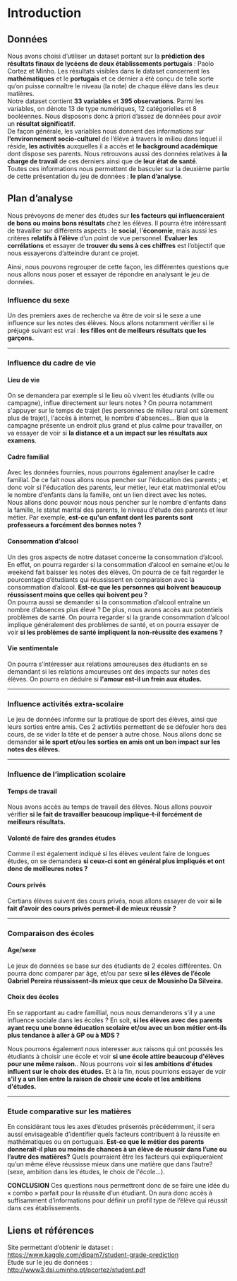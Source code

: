 # Introduction

## Données

  Nous avons choisi d’utiliser un dataset portant sur la **prédiction des résultats finaux de lycéens de deux établissements portugais** :  Paolo Cortez et  Minho.
Les résultats visibles dans le dataset concernent les **mathématiques** et le **portugais** et ce dernier a été conçu de telle sorte qu’on puisse connaître le niveau (la note) de chaque élève dans les deux matières. <br>
  Notre dataset contient **33 variables** et **395 observations**. Parmi les variables, on dénote 13 de type numériques, 12 catégorielles et 8 booléennes. Nous disposons donc à priori d’assez de données pour avoir un **résultat significatif**. <br>
  De façon générale, les variables nous donnent des informations sur **l’environnement socio-culturel** de l’élève à travers le milieu dans lequel il réside, **les activités** auxquelles il a accès et **le background académique** dont dispose ses parents. Nous retrouvons aussi des données relatives à **la charge de travail** de ces derniers ainsi que de **leur état de santé**. <br>
  Toutes ces informations nous permettent de basculer sur la deuxième partie de cette présentation du jeu de données : **le plan d’analyse**.

## Plan d’analyse

Nous prévoyons de mener des études sur **les facteurs qui influenceraient de bons ou moins bons résultats** chez les élèves. Il pourra être intéressant de travailler sur différents aspects : le **social**, l’**économie**, mais aussi les critères **relatifs à l’élève** d’un point de vue personnel.
**Evaluer les corrélations** et essayer de **trouver du sens à ces chiffres** est l’objectif que nous essayerons d’atteindre durant ce projet.

Ainsi, nous pouvons regrouper de cette façon, les différentes questions que nous allons nous poser et essayer de répondre en analysant le jeu de données.

### Influence du sexe
 Un des premiers axes de recherche va être de voir si le sexe a une influence sur les notes des élèves. Nous allons notamment vérifier si le préjugé suivant est vrai : **les filles ont de meilleurs résultats que les garçons.**
<hr>

### Influence du cadre de vie
#### Lieu de vie
  On se demandera par exemple si le lieu où vivent les étudiants (ville ou campagne), influe directement sur leurs notes ? On pourra notamment s'appuyer sur le temps de trajet (les personnes de milieu rural ont sûrement plus de trajet), l'accès à internet, le nombre d'absences... Bien que la campagne présente un endroit plus grand et plus calme pour travailler, on va essayer de voir si **la distance et a un impact sur les résultats aux examens**.

#### Cadre familial
  Avec les données fournies, nous pourrons également anaylser le cadre familial. De ce fait nous allons nous pencher sur l'éducation des parents ; et donc voir si l'éducation des parents, leur métier, leur état matrimonial et/ou le nombre d'enfants dans la famille, ont un lien direct avec les notes. <br>
  Nous allons donc pouvoir nous nous pencher sur le nombre d'enfants dans la famille, le statut marital des parents, le niveau d'étude des parents et leur métier. Par exemple, **est-ce qu'un enfant dont les parents sont professeurs a forcément des bonnes notes ?**

#### Consommation d’alcool
  Un des gros aspects de notre dataset concerne la consommation d’alcool. En effet, on pourra regarder si la consommation d’alcool en semaine et/ou le weekend fait baisser les notes des élèves. On pourra de ce fait regarder le pourcentage d’étudiants qui réussissent en comparaison avec la consommation d’alcool. **Est-ce que les personnes qui boivent beaucoup réussissent moins que celles qui boivent peu ?** <br>
  On pourra aussi se demander si la consommation d’alcool entraîne un nombre d’absences plus élevé ? De plus, nous avons accès aux potentiels problèmes de santé. On pourra regarder si la grande consommation d’alcool implique généralement des problèmes de santé, et on pourra essayer de voir **si les problèmes de santé impliquent la non-réussite des examens ?**

#### Vie sentimentale
 On pourra s’intéresser aux relations amoureuses des étudiants en se demandant si les relations amoureuses ont des impacts sur notes des élèves. On pourra en déduire si **l'amour est-il un frein aux études.**
<hr>

### Influence activités extra-scolaire
Le jeu de données informe sur la pratique de sport des élèves, ainsi que leurs sorties entre amis. Ces 2 activtiés permettent de se défouler hors des cours, de se vider la tête et de penser à autre chose. Nous allons donc se demander **si le sport et/ou les sorties en amis ont un bon impact sur les notes des élèves.**
<hr>

### Influence de l’implication scolaire
#### Temps de travail
Nous avons accès au temps de travail des élèves. Nous allons pouvoir vérifier **si le fait de travailler beaucoup implique-t-il forcément de meilleurs résultats.**

#### Volonté de faire des grandes études
Comme il est également indiqué si les élèves veulent faire de longues études, on se demandera **si ceux-ci sont en général plus impliqués et ont donc de meilleures notes ?**

#### Cours privés
Certians élèves suivent des cours privés, nous allons essayer de voir **si le fait d’avoir des cours privés permet-il de mieux réussir ?**
<hr>

### Comparaison des écoles
#### Age/sexe
Le jeux de données se base sur des étudiants de 2 écoles différentes. On pourra donc comparer par âge, et/ou par sexe **si les élèves de l’école Gabriel Pereira réussissent-ils mieux que ceux de Mousinho Da Silveira.** 

#### Choix des écoles
En se rapportant au cadre famillial, nous nous demanderons s'il y a une influence sociale dans les écoles ? En soit, **si les élèves avec des parents ayant reçu une bonne éducation scolaire et/ou avec un bon métier ont-ils plus tendance à aller à GP ou à MDS ?**

Nous pourrons également nous interesser aux raisons qui ont poussés les étudiants à choisir une école et voir **si une école attire beaucoup d'élèves pour une même raison.**. Nous pourrons voir **si les ambitions d'études influent sur le choix des études.** Et à la fin, nous pourrions essayer de voir **s'il y a un lien entre la raison de chosir une école et les ambitions d'études.**
<hr>

### Etude comparative sur les matières
En considérant tous les axes d’études présentés précédemment, il sera aussi envisageable d’identifier quels facteurs contribuent à la réussite en mathématiques ou en portuguais. **Est-ce que le métier des parents donnerait-il plus ou moins de chances à un élève de réussir dans l’une ou l’autre des matières?** Quels pourraient être les facteurs qui expliqueraient qu’un même élève réussisse mieux dans une matière que dans l’autre? (sexe, ambition dans les études, le choix de l'école...).


**CONCLUSION**
Ces questions nous permettront donc de se faire une idée du « combo » parfait pour la réussite d’un étudiant. On aura donc accès à suffisamment d’informations pour définir un profil type de l’élève qui réussit dans ces établissements.


## Liens et références

Site permettant d’obtenir le dataset : https://www.kaggle.com/dipam7/student-grade-prediction <br>
Etude sur le jeu de données : http://www3.dsi.uminho.pt/pcortez/student.pdf
